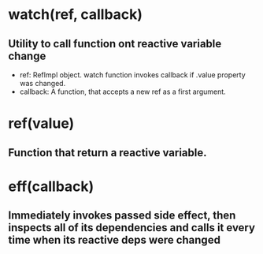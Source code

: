 # watch(ref, callback)
## Utility to call function ont reactive variable change
* ref: RefImpl object. watch function invokes callback if .value property was changed.
* callback: A function, that accepts a new ref as a first argument.

# ref(value)
## Function that return a reactive variable.

# eff(callback)
## Immediately invokes passed side effect, then inspects all of its dependencies and calls it every time when its reactive deps were changed


